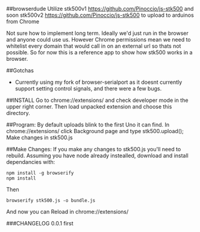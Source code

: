 ##browserdude
Utilize stk500v1 https://github.com/Pinoccio/js-stk500 and soon stk500v2 https://github.com/Pinoccio/js-stk500 to upload to arduinos from Chrome

Not sure how to implement long term. Ideally we'd just run in the browser and anyone could use us. However Chrome permissions mean we need to whitelist every domain that would call in on an external url so thats not possible. So for now this is a reference app to show how stk500 works in a browser.

##Gotchas
* Currently using my fork of browser-serialport as it doesnt currently support setting control signals, and there were a few bugs.

##INSTALL
Go to chrome://extensions/ and check developer mode in the upper right corner. Then load unpacked extension and choose this directory.

##Program:
By default uploads blink to the first Uno it can find. In chrome://extensions/ click Background page and type stk500.upload(); Make changes in stk500.js

##Make Changes:
If you make any changes to stk500.js you'll need to rebuild. Assuming you have node already instealled, download and install dependancies with:
```
npm install -g browserify
npm install
```
Then
```
browserify stk500.js -o bundle.js
```
And now you can Reload in chrome://extensions/

###CHANGELOG
0.0.1 
first
